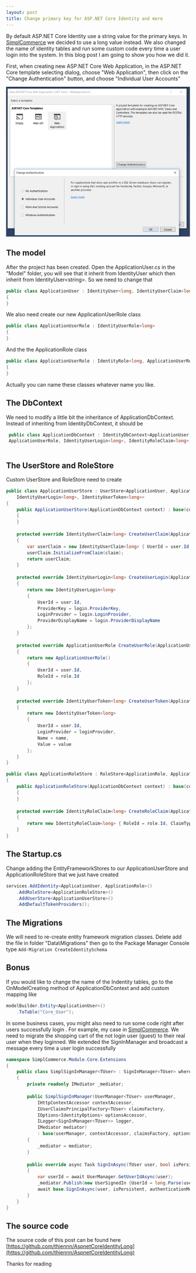 ```yaml
---
layout: post
title: Change primary key for ASP.NET Core Identity and more
---
```


By default ASP.NET Core Identity use a string value for the primary keys. In [SimplCommerce](https://github.com/simplcommerce/SimplCommerce) we decided to use a long value instead.
We also changed the name of identity tables and run some custom code every time a user login into the system. In this blog post I am going to show you how we did it.

First, when creating new ASP.NET Core Web Application, in the ASP.NET Core template selecting dialog, choose "Web Application", then click on the "Change Authentication" button, and choose "Individual User Accounts"

![Create ASP.NET Core Project](/images/creating-aspnetcore-project.png "Create ASP.NET Core Project")

## The model
After the project has been created. Open the ApplicationUser.cs in the "Model" folder, you will see that it inherit from IdentityUser which then inherit from IdentityUser\<string>. So we need to change that 

```cs
public class ApplicationUser : IdentityUser<long, IdentityUserClaim<long>, ApplicationUserRole, IdentityUserLogin<long>>
{
}
```

We also need create our new ApplicationUserRole class

```cs
public class ApplicationUserRole : IdentityUserRole<long>
{
}
```
And the the ApplicationRole class

```cs
public class ApplicationUserRole : IdentityRole<long, ApplicationUserRole, IdentityRoleClaim<long>>
{
}
```
Actually you can name these classes whatever name you like.

## The DbContext
We need to modify a little bit the inheritance of ApplicationDbContext. Instead of inheriting from IdentityDbContext<ApplicationUser>, it should be

```cs
 public class ApplicationDbContext : IdentityDbContext<ApplicationUser, ApplicationRole, long, IdentityUserClaim<long>,
 ApplicationUserRole, IdentityUserLogin<long>, IdentityRoleClaim<long>, IdentityUserToken<long>>
 
```

## The UserStore and RoleStore
Custom UserStore and RoleStore need to create

```cs
public class ApplicationUserStore : UserStore<ApplicationUser, ApplicationRole, ApplicationDbContext, long, IdentityUserClaim<long>, ApplicationUserRole,
    IdentityUserLogin<long>, IdentityUserToken<long>>
{
    public ApplicationUserStore(ApplicationDbContext context) : base(context)
    {
    }

    protected override IdentityUserClaim<long> CreateUserClaim(ApplicationUser user, Claim claim)
    {
        var userClaim = new IdentityUserClaim<long> { UserId = user.Id };
        userClaim.InitializeFromClaim(claim);
        return userClaim;
    }

    protected override IdentityUserLogin<long> CreateUserLogin(ApplicationUser user, UserLoginInfo login)
    {
        return new IdentityUserLogin<long>
        {
            UserId = user.Id,
            ProviderKey = login.ProviderKey,
            LoginProvider = login.LoginProvider,
            ProviderDisplayName = login.ProviderDisplayName
        };
    }

    protected override ApplicationUserRole CreateUserRole(ApplicationUser user, ApplicationRole role)
    {
        return new ApplicationUserRole()
        {
            UserId = user.Id,
            RoleId = role.Id
        };
    }

    protected override IdentityUserToken<long> CreateUserToken(ApplicationUser user, string loginProvider, string name, string value)
    {
        return new IdentityUserToken<long>
        {
            UserId = user.Id,
            LoginProvider = loginProvider,
            Name = name,
            Value = value
        };
    }
}
```

```cs
public class ApplicationRoleStore : RoleStore<ApplicationRole, ApplicationDbContext, long, ApplicationUserRole, IdentityRoleClaim<long>>
{
    public ApplicationRoleStore(ApplicationDbContext context) : base(context)
    {
    }

    protected override IdentityRoleClaim<long> CreateRoleClaim(ApplicationRole role, Claim claim)
    {
        return new IdentityRoleClaim<long> { RoleId = role.Id, ClaimType = claim.Type, ClaimValue = claim.Value };
    }
}
```

## The Startup.cs

Change adding the EntityFrameworkStores to our ApplicationUserStore and ApplicationRoleStore that we just have created

```cs
services.AddIdentity<ApplicationUser, ApplicationRole>()
    .AddRoleStore<ApplicationRoleStore>()
    .AddUserStore<ApplicationUserStore>()
    .AddDefaultTokenProviders();
```
## The Migrations
We will need to re-create entity framework migration classes. Delete add the file in folder "Data\Migrations" then go to the Package Manager Console type `Add-Migration CreateIdentitySchema`

## Bonus

If you would like to change the name of the Indentity tables, go to the OnModelCreating method of ApplicationDbContext and add custom mapping like

```cs
modelBuilder.Entity<ApplicationUser>()
    .ToTable("Core_User");
```

In some business cases, you might also need to run some code right after users successfully login . For example, my case in [SimplCommerce](https://github.com/simplcommerce/SimplCommerce). We need to migrate the shopping cart of the not login user (guest) to their real user when they loginned. We extended the SignInManager and broadcast a message every time a user login successfully

```cs
namespace SimplCommerce.Module.Core.Extensions
{
    public class SimplSignInManager<TUser> : SignInManager<TUser> where TUser : class
    {
        private readonly IMediator _mediator;

        public SimplSignInManager(UserManager<TUser> userManager,
            IHttpContextAccessor contextAccessor,
            IUserClaimsPrincipalFactory<TUser> claimsFactory,
            IOptions<IdentityOptions> optionsAccessor,
            ILogger<SignInManager<TUser>> logger,
            IMediator mediator)
            : base(userManager, contextAccessor, claimsFactory, optionsAccessor, logger)
        {
            _mediator = mediator;
        }

        public override async Task SignInAsync(TUser user, bool isPersistent, string authenticationMethod = null)
        {
            var userId = await UserManager.GetUserIdAsync(user);
            _mediator.Publish(new UserSignedIn {UserId = long.Parse(userId)});
            await base.SignInAsync(user, isPersistent, authenticationMethod);
        }
    }
}
```

## The source code

The source code of this post can be found here [https://github.com/thiennn/AspnetCoreIdentityLong](https://github.com/thiennn/AspnetCoreIdentityLong)

Thanks for reading
